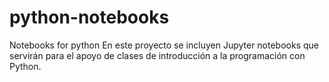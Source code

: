 # python-notebooks
Notebooks for python
En este proyecto se incluyen Jupyter notebooks que servirán para el apoyo de clases de introducción a la programación con Python.
